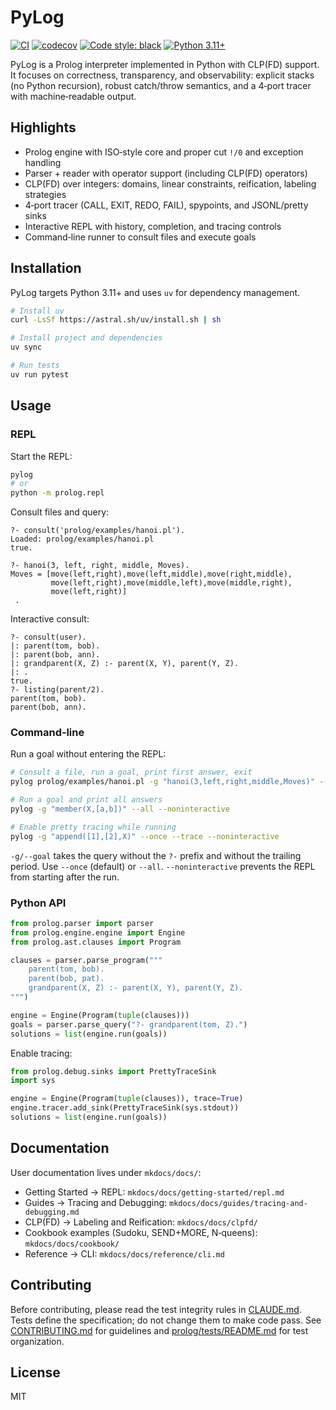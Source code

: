 # PyLog

[![CI](https://github.com/xpqz/pylog/actions/workflows/ci.yml/badge.svg)](https://github.com/xpqz/pylog/actions/workflows/ci.yml)
[![codecov](https://codecov.io/gh/xpqz/pylog/branch/main/graph/badge.svg)](https://codecov.io/gh/xpqz/pylog)
[![Code style: black](https://img.shields.io/badge/code%20style-black-000000.svg)](https://github.com/psf/black)
[![Python 3.11+](https://img.shields.io/badge/python-3.11+-blue.svg)](https://www.python.org/downloads/)

PyLog is a Prolog interpreter implemented in Python with CLP(FD) support. It focuses on correctness, transparency, and observability: explicit stacks (no Python recursion), robust catch/throw semantics, and a 4‑port tracer with machine‑readable output.

## Highlights

- Prolog engine with ISO‑style core and proper cut `!/0` and exception handling
- Parser + reader with operator support (including CLP(FD) operators)
- CLP(FD) over integers: domains, linear constraints, reification, labeling strategies
- 4‑port tracer (CALL, EXIT, REDO, FAIL), spypoints, and JSONL/pretty sinks
- Interactive REPL with history, completion, and tracing controls
- Command‑line runner to consult files and execute goals

## Installation

PyLog targets Python 3.11+ and uses `uv` for dependency management.

```bash
# Install uv
curl -LsSf https://astral.sh/uv/install.sh | sh

# Install project and dependencies
uv sync

# Run tests
uv run pytest
```

## Usage

### REPL

Start the REPL:

```bash
pylog
# or
python -m prolog.repl
```

Consult files and query:

```text
?- consult('prolog/examples/hanoi.pl').
Loaded: prolog/examples/hanoi.pl
true.

?- hanoi(3, left, right, middle, Moves).
Moves = [move(left,right),move(left,middle),move(right,middle),
         move(left,right),move(middle,left),move(middle,right),
         move(left,right)]
 .
```

Interactive consult:

```text
?- consult(user).
|: parent(tom, bob).
|: parent(bob, ann).
|: grandparent(X, Z) :- parent(X, Y), parent(Y, Z).
|: .
true.
?- listing(parent/2).
parent(tom, bob).
parent(bob, ann).
```

### Command‑line

Run a goal without entering the REPL:

```bash
# Consult a file, run a goal, print first answer, exit
pylog prolog/examples/hanoi.pl -g "hanoi(3,left,right,middle,Moves)" --once --noninteractive

# Run a goal and print all answers
pylog -g "member(X,[a,b])" --all --noninteractive

# Enable pretty tracing while running
pylog -g "append([1],[2],X)" --once --trace --noninteractive
```

`-g/--goal` takes the query without the `?-` prefix and without the trailing period. Use `--once` (default) or `--all`. `--noninteractive` prevents the REPL from starting after the run.

### Python API

```python
from prolog.parser import parser
from prolog.engine.engine import Engine
from prolog.ast.clauses import Program

clauses = parser.parse_program("""
    parent(tom, bob).
    parent(bob, pat).
    grandparent(X, Z) :- parent(X, Y), parent(Y, Z).
""")

engine = Engine(Program(tuple(clauses)))
goals = parser.parse_query("?- grandparent(tom, Z).")
solutions = list(engine.run(goals))
```

Enable tracing:

```python
from prolog.debug.sinks import PrettyTraceSink
import sys

engine = Engine(Program(tuple(clauses)), trace=True)
engine.tracer.add_sink(PrettyTraceSink(sys.stdout))
solutions = list(engine.run(goals))
```

## Documentation

User documentation lives under `mkdocs/docs/`:

- Getting Started → REPL: `mkdocs/docs/getting-started/repl.md`
- Guides → Tracing and Debugging: `mkdocs/docs/guides/tracing-and-debugging.md`
- CLP(FD) → Labeling and Reification: `mkdocs/docs/clpfd/`
- Cookbook examples (Sudoku, SEND+MORE, N‑queens): `mkdocs/docs/cookbook/`
 - Reference → CLI: `mkdocs/docs/reference/cli.md`

## Contributing

Before contributing, please read the test integrity rules in [CLAUDE.md](CLAUDE.md). Tests define the specification; do not change them to make code pass. See [CONTRIBUTING.md](CONTRIBUTING.md) for guidelines and [prolog/tests/README.md](prolog/tests/README.md) for test organization.

## License

MIT
